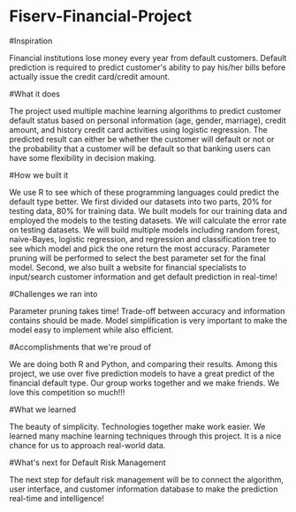 # Fiserv-Financial-Project

#Inspiration

Financial institutions lose money every year from default customers. Default prediction is required to predict customer's ability to pay his/her bills before actually issue the credit card/credit amount.

#What it does

The project used multiple machine learning algorithms to predict customer default status based on personal information (age, gender, marriage), credit amount, and history credit card activities using logistic regression. The predicted result can either be whether the customer will default or not or the probability that a customer will be default so that banking users can have some flexibility in decision making.

#How we built it

We use R to see which of these programming languages could predict the default type better. We first divided our datasets into two parts, 20% for testing data, 80% for training data. We built models for our training data and employed the models to the testing datasets. We will calculate the error rate on testing datasets. We will build multiple models including random forest, naive-Bayes, logistic regression, and regression and classification tree to see which model and pick the one return the most accuracy. Parameter pruning will be performed to select the best parameter set for the final model. Second, we also built a website for financial specialists to input/search customer information and get default prediction in real-time!

#Challenges we ran into

Parameter pruning takes time! Trade-off between accuracy and information contains should be made. Model simplification is very important to make the model easy to implement while also efficient.

#Accomplishments that we're proud of

We are doing both R and Python, and comparing their results. Among this project, we use over five prediction models to have a great predict of the financial default type. Our group works together and we make friends. We love this competition so much!!!

#What we learned

The beauty of simplicity. Technologies together make work easier. We learned many machine learning techniques through this project. It is a nice chance for us to approach real-world data.

#What's next for Default Risk Management

The next step for default risk management will be to connect the algorithm, user interface, and customer information database to make the prediction real-time and intelligence!
